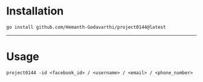 # Installation
```
go install github.com/Hemanth-Godavarthi/project0144@latest
```
---

# Usage

```
project0144 -id <facebook_id> / <username> / <email> / <phone_number>
```
